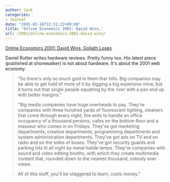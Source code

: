 ```yaml
---
author: Jack
categories:
- Journal
date: "2001-02-18T12:31:22+00:00"
title: 'Online Economics 2001: David Wins,'
url: /2001/online-economics-2001-david-wins/
---
```


[Online Economics 2001: David Wins, Goliath Loses][1]

Daniel Rutter writes hardware reviews. Pretty funny too. His latest piece (published at shorewalker) is not about hardware. It's about the 2001 web economy.
  


> "So there's only so much gold in them thar hills. Big companies may be able to get hold of more of it by digging a big expensive mine, but it turns out that single people squatting by the river with a pan end up with better margins."
> 
> "Big media companies have huge overheads to pay. They're companies with three hundred yards of fluorescent lighting, cleaners that come through every night, fire exits to handle an office occupancy of a thousand persons, cafes on the bottom floor and a masseur who comes in on Fridays. They've got marketing departments, creative departments, programming departments and system administration departments. They've got ads on TV and on radio and on the sides of buses. They've got security guards and parking lots lit all night by metal halide lamps. They're companies with sound and video editing booths, with which they create multimedia content that, rounded down to the nearest thousand, nobody ever views.
  
> 
> 
> All of this stuff, you'll be staggered to learn, costs money."

  
> </blockquote>

 [1]: http://www.shorewalker.com/pages/dans_economics-1.html